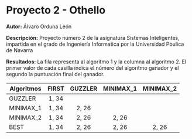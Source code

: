 # Proyecto 2 - Othello

**Autor:** Álvaro Orduna León

**Descripción:** Proyecto número 2 de la asignatura Sistemas Inteligentes, impartida en el grado de Ingeniería Informatica por la Universidad Pbulica de Navarra

**Resultados:** La fila representa al algoritmo 1 y la columna al algoritmo 2. El primer valor de cada casilla indica el número del algoritmo ganador y el segundo la puntuación final del ganador.

| Algoritmos | FIRST | GUZZLER | MINIMAX_1 | MINIMAX_2 |
|------------|:-----:|:-------:|:---------:|:---------:|
| GUZZLER    | 1, 34 |         |           |           |
| MINIMAX_1  | 1, 34 | 2, 26   |           |           |
| MINIMAX_2  | 1, 34 | 2, 26   | 2, 26     |           |
| BEST       | 1, 34 | 2, 26   | 2, 26     | 2, 26     |
